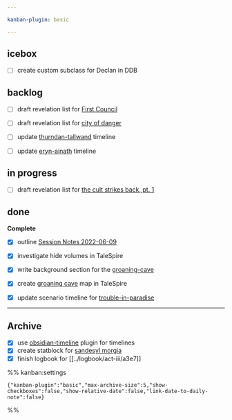 ```yaml
---

kanban-plugin: basic

---
```


## icebox

- [ ] create custom subclass for Declan in DDB


## backlog

- [ ] draft revelation list for [First Council](../adventures/first-council-of-waterdeep.md)
- [ ] draft revelation list for [city of danger](../adventures/city-of-danger.md)
- [ ] update [thurndan-tallwand](../npcs/thurndan-tallwand.md) timeline
- [ ] update [eryn-ainath](../npcs/eryn-ainath.md) timeline


## in progress

- [ ] draft revelation list for [the cult strikes back, pt. 1](../adventures/cult-strikes-back-pt-1.md)


## done

**Complete**
- [x] outline [Session Notes 2022-06-09](../sessions/2022-06-09.md)
- [x] investigate hide volumes in TaleSpire
- [x] write background section for the [groaning-cave](../locations/evereska/groaning-cave.md)
- [x] create [groaning cave](../locations/evereska/groaning-cave.md) map in TaleSpire
- [x] update scenario timeline for [trouble-in-paradise](../adventures/trouble-in-paradise.md)


***

## Archive

- [x] use [obsidian-timeline](https://github.com/George-debug/obsidian-timeline) plugin for timelines
- [x] create statblock for [sandesyl morgia](../npcs/sandesyl-morgia.md)
- [x] finish logbook for [[../logbook/act-iii/a3e7]]

%% kanban:settings
```
{"kanban-plugin":"basic","max-archive-size":5,"show-checkboxes":false,"show-relative-date":false,"link-date-to-daily-note":false}
```
%%